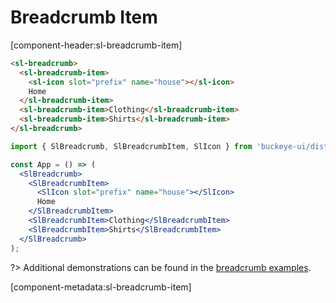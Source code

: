 # Breadcrumb Item

[component-header:sl-breadcrumb-item]

```html preview
<sl-breadcrumb>
  <sl-breadcrumb-item>
    <sl-icon slot="prefix" name="house"></sl-icon>
    Home
  </sl-breadcrumb-item>
  <sl-breadcrumb-item>Clothing</sl-breadcrumb-item>
  <sl-breadcrumb-item>Shirts</sl-breadcrumb-item>
</sl-breadcrumb>
```

```jsx react
import { SlBreadcrumb, SlBreadcrumbItem, SlIcon } from 'buckeye-ui/dist/react';

const App = () => (
  <SlBreadcrumb>
    <SlBreadcrumbItem>
      <SlIcon slot="prefix" name="house"></SlIcon>
      Home
    </SlBreadcrumbItem>
    <SlBreadcrumbItem>Clothing</SlBreadcrumbItem>
    <SlBreadcrumbItem>Shirts</SlBreadcrumbItem>
  </SlBreadcrumb>
);
```

?> Additional demonstrations can be found in the [breadcrumb examples](/components/breadcrumb).

[component-metadata:sl-breadcrumb-item]
